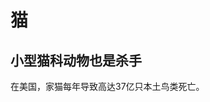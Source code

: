 <!-- 
background_img:images/008.jpg
layout:article_1
-->

# 猫

## 小型猫科动物也是杀手

在美国，家猫每年导致高达37亿只本土鸟类死亡。